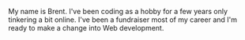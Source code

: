 My name is Brent.  I've been coding as a hobby for a few years only tinkering a bit online. I've been a fundraiser most of my career and I'm ready to make a change into Web development.



